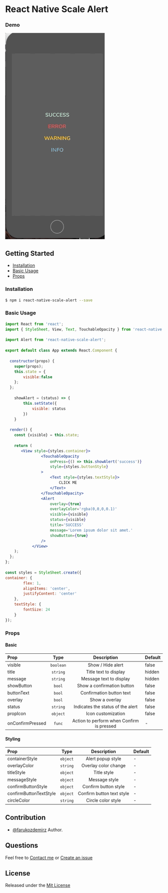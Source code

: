 
# React Native Scale Alert

### Demo 

![react-native-scale-alert](alert.gif)


## Getting Started

- [Installation](#installation)
- [Basic Usage](#basic-usage)
- [Props](#props)

### Installation
```bash
$ npm i react-native-scale-alert --save
```

### Basic Usage
```jsx
import React from 'react';
import { StyleSheet, View, Text, TouchableOpacity } from 'react-native';

import Alert from 'react-native-scale-alert';

export default class App extends React.Component {

  constructor(props) {
    super(props);
    this.state = {
		visible:false
	};
  };

	showAlert = (status) => {
        this.setState({
            visible: status
        })
    }
	
  render() {
    const {visible} = this.state;

    return (
       <View style={styles.container}>
                <TouchableOpacity 
					onPress={() => this.showAlert('success')}
					style={styles.buttonStyle}
				>
                    <Text style={styles.textStyle}>
                        CLICK ME
                    </Text>
                </TouchableOpacity>
                <Alert
                    overlay={true}
					overlayColor='rgba(0,0,0,0.1)'
                    visible={visible}
                    status={visible}
                    title='SUCCESS'
                    message='Lorem ipsum dolor sit amet.'
                    showButton={true}
                />
            </View>
    );
  };
};

const styles = StyleSheet.create({
container: {
        flex: 1,
        alignItems: 'center',
        justifyContent: 'center'
    },
    textStyle: {
        fontSize: 24
    }
});

```


### Props

#### Basic

| Prop                     | Type      | Description                                    | Default |
| :----------------------- | :-------: | :--------------------------------------------: | :------ |
| visible                     | `boolean` | Show / Hide alert                      | false   |
| title                    | `string`  | Title text to display                          | hidden  |
| message                  | `string`  | Message text to display                        | hidden  |
| showButton        | `bool`    | Show a confirmation button                     | false   |
| buttonText        | `bool`    | Confirmation button text                   | false   |
| overlay        | `bool`    | Show a overlay                | false   |
| status        | `string`    | Indicates the status of the alert               | false   |
| propIcon        | `object`    | Icon customization              | false   |
| onConfirmPressed         | `func`    | Action to perform when Confirm is pressed      | -       |

#### Styling

| Prop                   | Type     | Description                  | Default |
| :--------------------- | :------: | :--------------------------: | :------ |
| containerStyle    | `object` | Alert popup  style | -       |
| overlayColor           | `string` | Overlay color change                | -       |
| titleStyle             | `object` | Title style                  | -       |
| messageStyle           | `object` | Message style                | -       |
| confirmButtonStyle     | `object` | Confirm button style         | -       |
| confirmButtonTextStyle | `object` | Confirm button text style    | -       |
| circleColor | `string` | Circle color style    | -       |

## Contribution

- [@farukozdemirz](mailto:frk.ozdmrr@gmail.com) Author.


## Questions

Feel free to [Contact me](mailto:frk.ozdmrr@gmail.com) or [Create an issue](https://github.com/farukozdemirz/react-native-scale-alert/issues/new)

## License

Released under the [Mit License](https://opensource.org/licenses/MIT)

